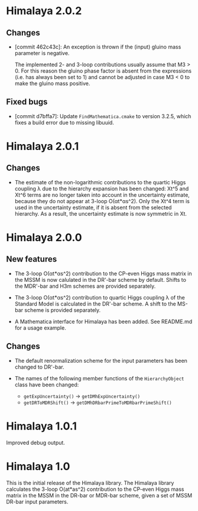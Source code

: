 Himalaya 2.0.2
==============

Changes
-------

 * [commit 462c43c]: An exception is thrown if the (input) gluino mass
   parameter is negative.

   The implemented 2- and 3-loop contributions usually assume that
   M3 > 0. For this reason the gluino phase factor is absent from the
   expressions (i.e. has always been set to 1) and cannot be adjusted
   in case M3 < 0 to make the gluino mass positive.

Fixed bugs
----------

 * [commit d7bffa7]: Update `FindMathematica.cmake` to version 3.2.5,
   which fixes a build error due to missing libuuid.

Himalaya 2.0.1
==============

Changes
-------

 * The estimate of the non-logarithmic contributions to the quartic
   Higgs coupling λ due to the hierarchy expansion has been changed:
   Xt^5 and Xt^6 terms are no longer taken into account in the
   uncertainty estimate, because they do not appear at 3-loop
   O(αt*αs^2).  Only the Xt^4 term is used in the uncertainty
   estimate, if it is absent from the selected hierarchy.  As a
   result, the uncertainty estimate is now symmetric in Xt.


Himalaya 2.0.0
==============

New features
------------

 * The 3-loop O(αt*αs^2) contribution to the CP-even Higgs mass matrix
   in the MSSM is now calulated in the DR'-bar scheme by default.
   Shifts to the MDR'-bar and H3m schemes are provided separately.

 * The 3-loop O(αt*αs^2) contribution to quartic Higgs coupling λ of
   the Standard Model is calculated in the DR'-bar scheme.  A shift to
   the MS-bar scheme is provided separately.

 * A Mathematica interface for Himalaya has been added.  See README.md
   for a usage example.


Changes
-------

 * The default renormalization scheme for the input parameters has
   been changed to DR'-bar.

 * The names of the following member functions of the
   `HierarchyObject` class have been changed:

    * `getExpUncertainty()` -> `getDMhExpUncertainty()`
    * `getDRToMDRShift()` -> `getDMhDRbarPrimeToMDRbarPrimeShift()`

Himalaya 1.0.1
==============

Improved debug output.


Himalaya 1.0
============

This is the initial release of the Himalaya library.  The Himalaya
library calculates the 3-loop O(at*as^2) contribution to the CP-even
Higgs mass matrix in the MSSM in the DR-bar or MDR-bar scheme, given a
set of MSSM DR-bar input parameters.

